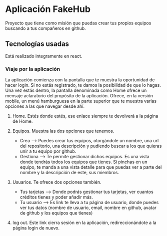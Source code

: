 # Aplicación FakeHub

Proyecto que tiene como misión que puedas crear tus propios equipos buscando a tus compañeros en github.

## Tecnologías usadas
Está realizado integramente en react.


### Viaje por la aplicación
La aplicación comienza con la pantalla que te muestra la oportunidad de hacer login. Si no estás registrado, te damos la posibilidad de que lo hagas. Una vez estás dentro, la pantalla denominada como Home ofrece un mensaje aclaratorio del propósito de la aplicación.
Ofrece, en la versión mobile, un menú hamburguesa en la parte superior que te muestra varias opciones a las que navegar desde ahí.

1) Home.
    Estés donde estés, ese enlace siempre te devolverá a la página de Home.

2) Equipos.
    Muestra las dos opciones que tenemos.
    * Crea --> Puedes crear tus equipos, otorgándole un nombre, una url del repositorio, una descripción y pudiendo buscar a los que quieras unir a tu equipo por github.
    * Gestiona --> Te permite gestionar dichos equipos. Es una vista donde tendrás todos los equipos que tienes. Si pinchas en un equipo, te manda a una vista detalle para que puedas ver a parte del nombre y la descripción de este, sus miembros.

3) Usuarios.
    Te ofrece dos opciones también.
    * Tus tarjetas --> Donde podrás gestionar tus tarjetas, ver cuantos créditos tienes y poder añadir más.
    * Tu usuario --> Es link te lleva a tu página de usuario, donde puedes ver tus datos 
        (nombre de usuario, email, nombre en github, avatar de github y los equipos que tienes)

4) log out.
    Este link cierra sesión en la aplicación, redireccionándote a la página login de nuevo.


